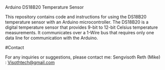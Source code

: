 Arduino DS18B20 Temperature Sensor

This repository contains code and instructions for using the DS18B20 temperature sensor with an Arduino microcontroller. The DS18B20 is a digital temperature sensor that provides 9-bit to 12-bit Celsius temperature measurements. It communicates over a 1-Wire bus that requires only one data line for communication with the Arduino.

#Contact

For any inquiries or suggestions, please contact me: Sengvisoth Reth (Mike) : Visothtech@gmail.com
